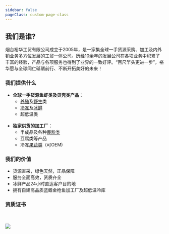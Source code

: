 ```yaml
---
sidebar: false
pageClass: custom-page-class
---
```

## 我们是谁?
烟台裕华工贸有限公司成立于2005年，是一家集全球一手货源采购、加工及内外销业务多方位发展的工贸一体公司。历经10余年的发展公司在各项业务中积累了丰富的经验，产品与各项服务也得到了业界的一致好评。“百尺竿头更进一步”，裕华愿与全球同仁砥砺前行、不断开拓美好的未来！

### 我们提供什么
- **全球一手货源鱼虾类及贝壳类产品**：
    + [养殖](/24HoursAirCargo/Farming.html)及[野生](/24HoursAirCargo/Wild.html)类
    + [冷冻](/SeafoodProcessing/)及[冰鲜](/Purchase/)
    + 超低温类
    <br>
- **独家供货的加工厂**：
    + 半成品及各种[裹粉类](/SeafoodProcessing/3CodFilletSeries.html)
    + 豆腐类等产品<br>
    + 冷冻[果蔬类](/VegetableProcessing/)（可OEM)<br>

### 我们的价值
- 货源直采，绿色天然，正品保障<br>
- 服务全面高效，资质齐全<br>
- 冰鲜产品24小时直达客户目的地<br>
- 拥有自建高品质蓝鳍金枪鱼加工厂及超低温冷库<br>

### 资质证书
<br>
<br>
<div class="imgb" >
    <img  src="https://yuhuawebsite.oss-cn-hongkong.aliyuncs.com/Prove.jpg">
</div>

